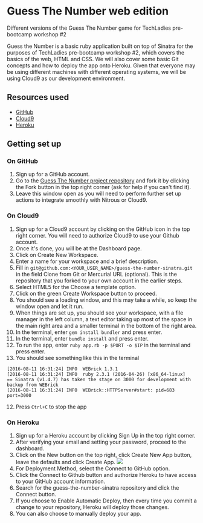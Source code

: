 # Guess The Number web edition
Different versions of the Guess The Number game for TechLadies pre-bootcamp workshop #2

Guess the Number is a basic ruby application built on top of Sinatra for the purposes of TechLadies pre-bootcamp workshop #2, which covers the basics of the web, HTML and CSS. We will also cover some basic Git concepts and how to deploy the app onto Heroku. Given that everyone may be using different machines with different operating systems, we will be using Cloud9 as our development environment.

## Resources used
- [GitHub](https://github.com)
- [Cloud9](https://c9.io/)
- [Heroku](https://www.heroku.com)

## Getting set up

### On GitHub
1. Sign up for a GitHub account.
2. Go to the [Guess The Number project repository](https://github.com/TechLadies/guess-the-number-sinatra) and fork it by clicking the Fork button in the top right corner (ask for help if you can't find it).
3. Leave this window open as you will need to perform further set up actions to integrate smoothly with Nitrous or Cloud9.

### On Cloud9
1. Sign up for a Cloud9 account by clicking on the GitHub icon in the top right corner. You will need to authorize Cloud9 to use your Github account.
2. Once it's done, you will be at the Dashboard page.
3. Click on Create New Workspace.
4. Enter a name for your workspace and a brief description.
5. Fill in `git@github.com:<YOUR_USER_NAME>/guess-the-number-sinatra.git` in the field Clone from Git or Mercurial URL (optional). This is the repository that you forked to your own account in the earlier steps.
6. Select HTML5 for the Choose a template option.
7. Click on the green Create Workspace button to proceed.
8. You should see a loading window, and this may take a while, so keep the window open and let it run.
9. When things are set up, you should see your workspace, with a file manager in the left column, a text editor taking up most of the space in the main right area and a smaller terminal in the bottom of the right area.
10. In the terminal, enter `gem install bundler` and press enter.
10. In the terminal, enter `bundle install` and press enter.
11. To run the app, enter `ruby app.rb -p $PORT -o $IP` in the terminal and press enter.
12. You should see something like this in the terminal
```
[2016-08-11 16:31:24] INFO  WEBrick 1.3.1
[2016-08-11 16:31:24] INFO  ruby 2.3.1 (2016-04-26) [x86_64-linux]
== Sinatra (v1.4.7) has taken the stage on 3000 for development with backup from WEBrick
[2016-08-11 16:31:24] INFO  WEBrick::HTTPServer#start: pid=683 port=3000
```
12. Press `Ctrl+C` to stop the app

### On Heroku
1. Sign up for a Heroku account by clicking Sign Up in the top right corner.
2. After verifying your email and setting your password, proceed to the dashboard.
3. Click on the New button on the top right, click Create New App button, leave the defaults and click Create App.
    ![](https://www.chenhuijing.com/filerepo/tl-ws2-heroku.png)
4. For Deployment Method, select the Connect to GitHub option.
5. Click the Connect to Github button and authorize Heroku to have access to your GitHub account information.
6. Search for the guess-the-number-sinatra repository and click the Connect button.
7. If you choose to Enable Automatic Deploy, then every time you commit a change to your repository, Heroku will deploy those changes.
8. You can also choose to manually deploy your app.
